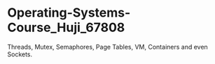 # Operating-Systems-Course_Huji_67808
Threads, Mutex, Semaphores, Page Tables, VM, Containers and even Sockets. 
